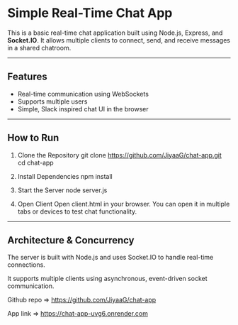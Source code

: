 # Simple Real-Time Chat App 
This is a basic real-time chat application built using Node.js, Express, and **Socket.IO**. It allows multiple clients to connect, send, and receive messages in a shared chatroom.

---
## Features

- Real-time communication using WebSockets
- Supports multiple users
- Simple, Slack inspired chat UI in the browser

---
## How to Run

1. Clone the Repository
git clone https://github.com/JiyaaG/chat-app.git
cd chat-app

2. Install Dependencies
npm install

3. Start the Server
node server.js

4. Open Client
Open client.html in your browser. You can open it in multiple tabs or devices to test chat functionality.


---
## Architecture & Concurrency
The server is built with Node.js and uses Socket.IO to handle real-time connections.

It supports multiple clients using asynchronous, event-driven socket communication.

Github repo =>
https://github.com/JiyaaG/chat-app

App link =>
https://chat-app-uvg6.onrender.com


